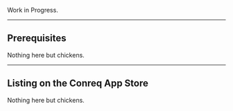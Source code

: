 Work in Progress.

---

## Prerequisites

Nothing here but chickens.

---

## Listing on the Conreq App Store

Nothing here but chickens.
